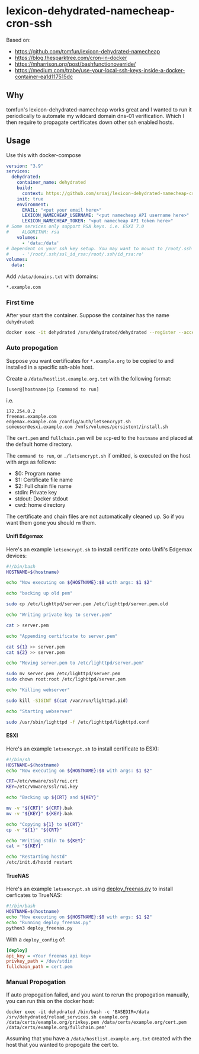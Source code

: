 # lexicon-dehydrated-namecheap-cron-ssh

Based on:
 - https://github.com/tomfun/lexicon-dehydrated-namecheap
 - https://blog.thesparktree.com/cron-in-docker
 - https://mharrison.org/post/bashfunctionoverride/ 
 - https://medium.com/trabe/use-your-local-ssh-keys-inside-a-docker-container-ea1d117515dc

## Why

tomfun's lexicon-dehydrated-namecheap works great and I wanted to run it periodically to automate my wildcard domain dns-01 verification. Which I then require to propagate certificates down other ssh enabled hosts.

## Usage

Use this with docker-compose

```yaml
version: "3.9"
services:
  dehydrated:
    container_name: dehydrated
    build:
      context: https://github.com/sroaj/lexicon-dehydrated-namecheap-cron-ssh.git#main
    init: true
    environment:
      EMAIL: "<put your email here>"
      LEXICON_NAMECHEAP_USERNAME: "<put namecheap API username here>"
      LEXICON_NAMECHEAP_TOKEN: "<put namecheap API token here>"
# Some services only support RSA keys. i.e. ESXI 7.0
#     ALGORITHM: rsa
    volumes:
      - 'data:/data'
# Dependent on your ssh key setup. You may want to mount to /root/.ssh to have full control
#     - '/root/.ssh/ssl_id_rsa:/root/.ssh/id_rsa:ro'
volumes:
  data:
```

Add ```/data/domains.txt``` with domains:

```txt
*.example.com
```

### First time

After your start the container. Suppose the container has the name ```dehydrated```:

```bash
docker exec -it dehydrated /srv/dehydrated/dehydrated --register --accept-terms
```

### Auto propogation

Suppose you want certificates for ```*.example.org``` to be copied to and installed in a specific ssh-able host.

Create a ```/data/hostlist.example.org.txt``` with the following format:

```
[user@]hostname|ip [command to run]
```

i.e.

```
172.254.0.2
freenas.example.com
edgemax.example.com /config/auth/letsencrypt.sh
someuser@esxi.example.com /vmfs/volumes/persistent/install.sh
```

The ```cert.pem``` and ```fullchain.pem``` will be ```scp```-ed to the ```hostname``` and placed at the default home directory. 

The ```command to run```, or ```./letsencrypt.sh``` if omitted, is executed on the host with args as follows:

 - $0: Program name
 - $1: Certificate file name
 - $2: Full chain file name
 - stdin: Private key
 - stdout: Docker stdout
 - cwd: home directory

The certificate and chain files are not automatically cleaned up. So if you want them gone you should ```rm``` them.

#### Unifi Edgemax

Here's an example ```letsencrypt.sh``` to install certificate onto Unifi's Edgemax devices:

```bash
#!/bin/bash
HOSTNAME=$(hostname)

echo "Now executing on ${HOSTNAME}:$0 with args: $1 $2"

echo "backing up old pem"

sudo cp /etc/lighttpd/server.pem /etc/lighttpd/server.pem.old

echo "Writing private key to server.pem"

cat > server.pem

echo "Appending certificate to server.pem"

cat ${1} >> server.pem
cat ${2} >> server.pem

echo "Moving server.pem to /etc/lighttpd/server.pem"

sudo mv server.pem /etc/lighttpd/server.pem
sudo chown root:root /etc/lighttpd/server.pem

echo "Killing webserver"

sudo kill -SIGINT $(cat /var/run/lighttpd.pid)

echo "Starting webserver"

sudo /usr/sbin/lighttpd -f /etc/lighttpd/lighttpd.conf
```

#### ESXI

Here's an example ```letsencrypt.sh``` to install certificate to ESXI:

```bash
#!/bin/sh
HOSTNAME=$(hostname)
echo "Now executing on ${HOSTNAME}:$0 with args: $1 $2"

CRT=/etc/vmware/ssl/rui.crt
KEY=/etc/vmware/ssl/rui.key

echo "Backing up ${CRT} and ${KEY}"

mv -v "${CRT}" ${CRT}.bak
mv -v "${KEY}" ${KEY}.bak

echo "Copying ${1} to ${CRT}"
cp -v "${1}" "${CRT}"

echo "Writing stdin to ${KEY}"
cat > "${KEY}"

echo "Restarting hostd"
/etc/init.d/hostd restart
```

#### TrueNAS

Here's an example ```letsencrypt.sh``` using [deploy_freenas.py](https://github.com/danb35/deploy-freenas) to install cerficates to TrueNAS:

```bash
#!/bin/bash
HOSTNAME=$(hostname)
echo "Now executing on ${HOSTNAME}:$0 with args: $1 $2"
echo "Running deploy_freenas.py"
python3 deploy_freenas.py
```

With a ```deploy_config``` of:
```ini
[deploy]
api_key = <Your freenas api key>
privkey_path = /dev/stdin
fullchain_path = cert.pem
```

### Manual Propogation

If auto propogation failed, and you want to rerun the propogation manually, you can run this on the docker host:

```
docker exec -it dehydrated /bin/bash -c 'BASEDIR=/data /srv/dehydrated/reload_services.sh example.org /data/certs/example.org/privkey.pem /data/certs/example.org/cert.pem /data/certs/example.org/fullchain.pem'
```

Assuming that you have a ```/data/hostlist.example.org.txt``` created with the host that you wanted to propogate the cert to.
